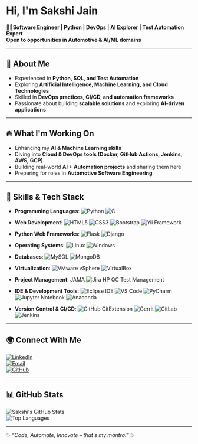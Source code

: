 # Hi, I'm Sakshi Jain

👩‍💻**Software Engineer | Python | DevOps | AI Explorer | Test Automation Expert**  
   **Open to opportunities in Automotive & AI/ML domains**

---

## 🌟 About Me

- Experienced in **Python, SQL, and Test Automation**  
- Exploring **Artificial Intelligence, Machine Learning, and Cloud Technologies**  
- Skilled in **DevOps practices, CI/CD, and automation frameworks**  
- Passionate about building **scalable solutions** and exploring **AI-driven applications**  

---

## 🔥 What I'm Working On  

- Enhancing my **AI & Machine Learning skills**  
- Diving into **Cloud & DevOps tools (Docker, GitHub Actions, Jenkins, AWS, GCP)**  
- Building real-world **AI + Automation projects** and sharing them here  
- Preparing for roles in **Automotive Software Engineering**  

---

## 🎯 Skills & Tech Stack  

* **Programming Languages**:
    ![Python](https://img.shields.io/badge/-Python-3776AB?style=for-the-badge&logo=python&logoColor=white)
    ![C](https://img.shields.io/badge/-C-A8B9CC?style=for-the-badge&logo=c&logoColor=white)

* **Web Development**:
    ![HTML5](https://img.shields.io/badge/-HTML5-E34F26?style=for-the-badge&logo=html5&logoColor=white)
    ![CSS3](https://img.shields.io/badge/-CSS3-1572B6?style=for-the-badge&logo=css3&logoColor=white)
    ![Bootstrap](https://img.shields.io/badge/-Bootstrap-7952B3?style=for-the-badge&logo=bootstrap&logoColor=white)
    ![Yii Framework](https://img.shields.io/badge/-Yii%20Framework-005F99?style=for-the-badge&logo=yii&logoColor=white)

* **Python Web Frameworks**:
    ![Flask](https://img.shields.io/badge/-Flask-000000?style=for-the-badge&logo=flask&logoColor=white)
    ![Django](https://img.shields.io/badge/-Django-092E20?style=for-the-badge&logo=django&logoColor=white)

* **Operating Systems**:
    ![Linux](https://img.shields.io/badge/-Linux-FCC624?style=for-the-badge&logo=linux&logoColor=black)
    ![Windows](https://img.shields.io/badge/-Windows-0078D4?style=for-the-badge&logo=windows&logoColor=white)

* **Databases**:
    ![MySQL](https://img.shields.io/badge/-MySQL-4479A1?style=for-the-badge&logo=mysql&logoColor=white)
    ![MongoDB](https://img.shields.io/badge/-MongoDB-47A248?style=for-the-badge&logo=mongodb&logoColor=white)

* **Virtualization**:
    ![VMware vSphere](https://img.shields.io/badge/-vSphere-6072C7?style=for-the-badge&logo=vmware&logoColor=white)
    ![VirtualBox](https://img.shields.io/badge/-VirtualBox-203768?style=for-the-badge&logo=virtualbox&logoColor=white)

* **Project Management**:
    JAMA
    ![Jira](https://img.shields.io/badge/-Jira-0052CC?style=for-the-badge&logo=jira&logoColor=white)
    HP QC Test Management

* **IDE & Development Tools**:
    ![Eclipse IDE](https://img.shields.io/badge/-Eclipse%20IDE-2C2255?style=for-the-badge&logo=eclipseide&logoColor=white)
    ![VS Code](https://img.shields.io/badge/-VS%20Code-007ACC?style=for-the-badge&logo=visualstudiocode&logoColor=white)
    ![PyCharm](https://img.shields.io/badge/-PyCharm-000000?style=for-the-badge&logo=pycharm&logoColor=white)
    ![Jupyter Notebook](https://img.shields.io/badge/-Jupyter%20Notebook-F37726?style=for-the-badge&logo=jupyter&logoColor=white)
    ![Anaconda](https://img.shields.io/badge/-Anaconda-44A833?style=for-the-badge&logo=anaconda&logoColor=white)

* **Version Control & CI/CD**:
    ![GitHub](https://img.shields.io/badge/-GitHub-181717?style=for-the-badge&logo=github&logoColor=white)
    GitExtension
    ![Gerrit](https://img.shields.io/badge/-Gerrit-66538D?style=for-the-badge&logo=gerrit&logoColor=white)
    ![GitLab](https://img.shields.io/badge/-GitLab-FC6D26?style=for-the-badge&logo=gitlab&logoColor=white)
    ![Jenkins](https://img.shields.io/badge/-Jenkins-D33833?style=for-the-badge&logo=jenkins&logoColor=white)  

---

## 🌍 Connect With Me  

[![LinkedIn](https://img.shields.io/badge/-LinkedIn-0A66C2?style=for-the-badge&logo=linkedin&logoColor=white)](https://www.linkedin.com/in/sjain04/)  
[![Email](https://img.shields.io/badge/-Email-D14836?style=for-the-badge&logo=gmail&logoColor=white)](mailto:sjain040395@gmail.com)  
[![GitHub](https://img.shields.io/badge/-GitHub-181717?style=for-the-badge&logo=github&logoColor=white)](https://github.com/sjain2580)  

---

## 📊 GitHub Stats  

![Sakshi's GitHub Stats](https://github-readme-stats.vercel.app/api?username=sjain2580&show_icons=true&theme=radical)  
![Top Languages](https://github-readme-stats.vercel.app/api/top-langs/?username=sjain2580&layout=compact&theme=radical)  

---

✨ *“Code, Automate, Innovate – that's my mantra!”* ✨  
